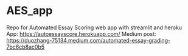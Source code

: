 # AES_app
Repo for Automated Essay Scoring web app with streamlit and heroku  
App: https://autoessayscore.herokuapp.com/
Medium post: https://duozhang-75134.medium.com/automated-essay-grading-7bc6cb8ac0b5
